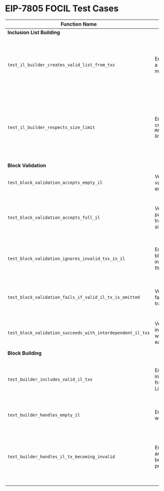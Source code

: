 # EIP-7805 FOCIL Test Cases

| Function Name | Goal | Setup | Expectation | Status |
|---------------|------|-------|-------------|--------|
| **Inclusion List Building** |
| `test_il_builder_creates_valid_list_from_txs` | Ensure the IL builder can build a valid `InclusionList` from the mempool. | Alice and Bob sumbit valid transactions to the mempool | The builder MUST produce a structurally valid `InclusionList`. The list must be properly encoded. | 🟡 Planned |
| `test_il_builder_respects_size_limit` | Ensure the IL builder does not create a list that exceeds the `MAX_BYTES_PER_INCLUSION_LIST` limit. | Provide the builder with more transactions than can fit within the size limit. | The builder MUST create an `InclusionList` that is less than or equal to the size limit. It MUST NOT produce an oversized list. | 🟡 Planned |
| **Block Validation** |
| `test_block_validation_accepts_empty_il` | Verify the EL correctly validates a payload with an empty Inclusion List. | The EL receives a payload with an empty `inclusion_list`. | The payload MUST be considered valid. | 🟡 Planned |
| `test_block_validation_accepts_full_il` | Verify the EL validates a payload correctly including transactions from a maximally sized IL. | The EL receives a payload with an `inclusion_list` filled to the `MAX_BYTES_PER_INCLUSION_LIST` * Inclusion List Committee Size limit. All valid IL txs are included. | The payload MUST be considered valid. | 🟡 Planned |
| `test_block_validation_ignores_invalid_txs_in_il` | Ensure the EL validates a block that correctly omits invalid transactions found in the IL. | The EL receives a payload where the IL contains entries with invalid transactions (bad nonce, etc.). These are correctly *not* included in the block body. | The payload MUST be considered valid. | 🟡 Planned |
| `test_block_validation_fails_if_valid_il_tx_is_omitted` | Verify a block is invalid if it fails to include a valid transaction from the IL. | A payload's IL contains a transaction that is valid against the parent block's state. The block body, however, omits this transaction. | The block MUST be rejected as invalid. | 🟡 Planned |
| `test_block_validation_succeeds_with_interdependent_il_txs` | Verify a block is valid when it includes a sequence of IL txs where later ones depend on earlier ones. | IL is `[tx_A, tx_B]`. `tx_A` funds a new account. `tx_B` is a transaction sent from that new account. Both are included in the correct order. | The block MUST be considered valid. | 🟡 Planned |
| **Block Building** |
| `test_builder_includes_valid_il_txs` | Ensure the produced block includes all valid transactions from the provided Inclusion List. | The EL is asked to build a block with an IL containing several valid transactions. The mempool also has transactions. | The produced block's transaction list MUST contain all the valid transactions from the IL. | 🟡 Planned || `test_builder_ignores_invalid_il_txs` | Ensure `produce_execution_payload` does not include IL transactions that are invalid against the parent state. | The EL is asked to build a block with an IL containing a mix of valid and invalid (e.g., bad nonce) transactions. | The produced block MUST include the valid IL transactions in the prefix and MUST NOT include the invalid ones. | 🟡 Planned |
| `test_builder_handles_empty_il` | Ensure a correct block is built when the IL is empty. | The EL is asked to build a block with an empty IL. | The builder MUST produce a valid block. | 🟡 Planned |
| `test_builder_handles_il_tx_becoming_invalid` | Ensure builder correctly omits an IL transaction that becomes invalid due to a preceding IL transaction. | The IL is `[tx_A, tx_B]`. Both are from the same EOA with nonce `N`. Both are valid against the parent state. | The builder MUST include `tx_A`. `tx_B` (with nonce `N`) becomes invalid and MUST be omitted from the block. | 🟡 Planned |
